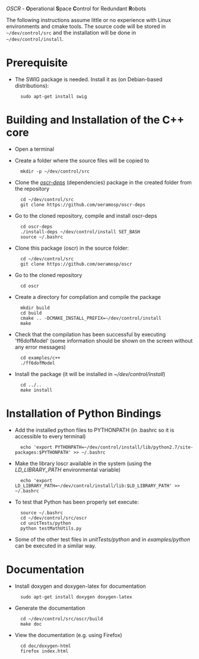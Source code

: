 *OSCR* - **O**perational **S**pace **C**ontrol for Redundant **R**obots

The following instructions assume little or no experience with Linux
environments and cmake tools. The source code will be stored in
`~/dev/control/src` and the installation will be done in
`~/dev/control/install`.

Prerequisite
============

+ The SWIG package is needed. Install it as (on Debian-based distributions):

        sudo apt-get install swig


Building and Installation of the C++ core
=========================================

+ Open a terminal

+ Create a folder where the source files will be copied to

        mkdir -p ~/dev/control/src

+ Clone the [*oscr-deps*](https://github.com/oeramosp/oscr-deps)
  (dependencies) package in the created folder from the repository

        cd ~/dev/control/src
        git clone https://github.com/oeramosp/oscr-deps

+ Go to the cloned repository, compile and install oscr-deps

        cd oscr-deps
        ./install-deps ~/dev/control/install SET_BASH
        source ~/.bashrc

+ Clone this package (oscr) in the source folder:

        cd ~/dev/control/src
        git clone https://github.com/oeramosp/oscr

+ Go to the cloned repository

        cd oscr

+ Create a directory for compilation and compile the package

        mkdir build
        cd build
        cmake .. -DCMAKE_INSTALL_PREFIX=~/dev/control/install
        make

+ Check that the compilation has been successful by executing 'ff6dofModel'
  (some information should be shown on the screen without any error messages)

        cd examples/c++
        ./ff6dofModel

+ Install the package (it will be installed in *~/dev/control/install*)

        cd ../..
        make install


Installation of Python Bindings
===============================

+ Add the installed python files to PYTHONPATH (in .bashrc so it is accessible
  to every terminal)

        echo 'export PYTHONPATH=~/dev/control/install/lib/python2.7/site-packages:$PYTHONPATH' >> ~/.bashrc

+ Make the library loscr available in the system (using the *LD_LIBRARY_PATH*
  environmental variable)

        echo 'export LD_LIBRARY_PATH=~/dev/control/install/lib:$LD_LIBRARY_PATH' >> ~/.bashrc

+ To test that Python has been properly set execute:

        source ~/.bashrc
        cd ~/dev/control/src/oscr
        cd unitTests/python
        python testMathUtils.py

+ Some of the other test files in *unitTests/python* and in *examples/python*
  can be executed in a similar way.


Documentation
=============

+ Install doxygen and doxygen-latex for documentation

        sudo apt-get install doxygen doxygen-latex

+ Generate the documentation

        cd ~/dev/control/src/oscr/build
        make doc

+ View the documentation (e.g. using Firefox)

        cd doc/doxygen-html
        firefox index.html
